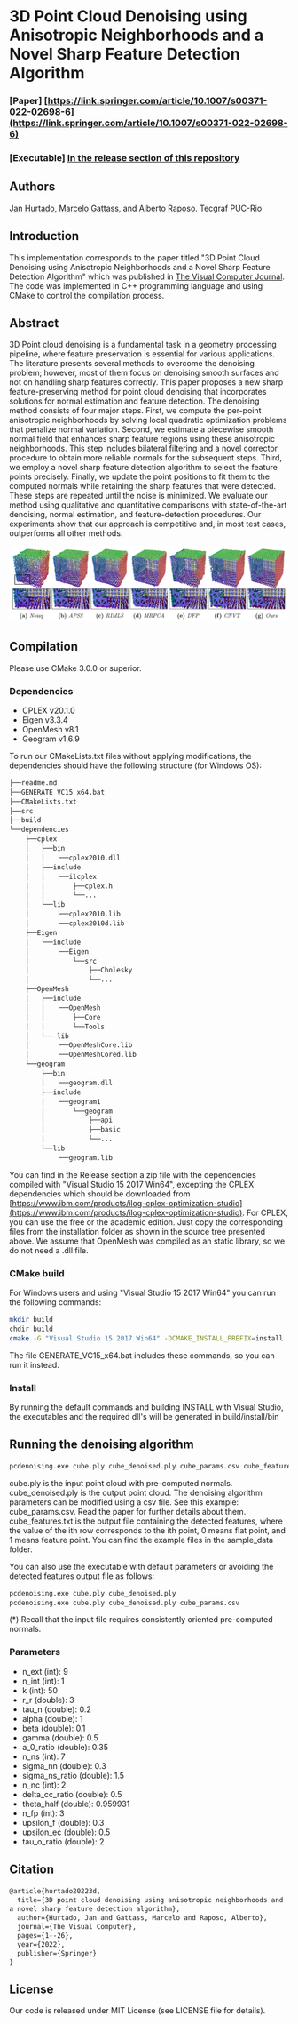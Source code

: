 # 3D Point Cloud Denoising using Anisotropic Neighborhoods and a Novel Sharp Feature Detection Algorithm

### [Paper] [https://link.springer.com/article/10.1007/s00371-022-02698-6](https://link.springer.com/article/10.1007/s00371-022-02698-6)

### [Executable] [In the release section of this repository](https://git.tecgraf.puc-rio.br/hurtado/point_cloud_denoising_tvcj/-/releases/Paper)

## Authors 
[Jan Hurtado](https://scholar.google.com/citations?user=5WJK29sAAAAJ&hl=es), [Marcelo Gattass](https://scholar.google.com/citations?user=zrRqeM8AAAAJ&hl=en), and [Alberto Raposo](https://scholar.google.com/citations?user=bbNfBlwAAAAJ&hl=en).
Tecgraf PUC-Rio 

## Introduction

This implementation corresponds to the paper titled "3D Point Cloud Denoising using Anisotropic Neighborhoods and a Novel Sharp Feature Detection Algorithm" which was published in [The Visual Computer Journal](https://www.springer.com/journal/371). The code was implemented in C++ programming language and using CMake to control the compilation process.

## Abstract

3D Point cloud denoising is a fundamental task in a geometry processing pipeline, where feature preservation is essential for various applications. The literature presents several methods to overcome the denoising problem; however, most of them focus on denoising smooth surfaces and not on handling sharp features correctly. This paper proposes a new sharp feature-preserving method for point cloud denoising that incorporates solutions for normal estimation and feature detection. The denoising method consists of four major steps. First, we compute the per-point anisotropic neighborhoods by solving local quadratic optimization problems that penalize normal variation. Second, we estimate a piecewise smooth normal field that enhances sharp feature regions using these anisotropic neighborhoods. This step includes bilateral filtering and a novel corrector procedure to obtain more reliable normals for the subsequent steps. Third, we employ a novel sharp feature detection algorithm to select the feature points precisely. Finally, we update the point positions to fit them to the computed normals while retaining the sharp features that were detected. These steps are repeated until the noise is minimized. We evaluate our method using qualitative and quantitative comparisons with state-of-the-art denoising, normal estimation, and feature-detection procedures. Our experiments show that our approach is competitive and, in most test cases, outperforms all other methods.

![plot](./image/example.png)

## Compilation

Please use CMake 3.0.0 or superior.

### Dependencies

* CPLEX v20.1.0
* Eigen v3.3.4
* OpenMesh v8.1
* Geogram v1.6.9

To run our CMakeLists.txt files without applying modifications, the dependencies should have the following structure (for Windows OS):
```bash
├──readme.md
├──GENERATE_VC15_x64.bat
├──CMakeLists.txt
├──src
├──build
└──dependencies
	├──cplex
	│	├──bin
	│	│	└──cplex2010.dll
	│	├──include
	│	│	└──ilcplex
	│	│		├──cplex.h
	│	│		└──...
	│	└──lib
	│		├──cplex2010.lib
	│		└──cplex2010d.lib
	├──Eigen
	│	└──include
	│		└──Eigen
	│			└──src
	│				├──Cholesky
	│				└──...
	├──OpenMesh
	│	├──include
	│	│	└──OpenMesh
	│	│		├──Core
	│	│		└──Tools
	│	└── lib
	│		├──OpenMeshCore.lib
	│		└──OpenMeshCored.lib
	└──geogram
		├──bin
		│	└──geogram.dll
		├──include
		│	└──geogram1
		│		└──geogram
		│			├──api
		│			├──basic
		│			└──...
		└──lib
			└──geogram.lib
``` 
You can find in the Release section a zip file with the dependencies compiled with "Visual Studio 15 2017 Win64", excepting the CPLEX dependencies which should be downloaded from [https://www.ibm.com/products/ilog-cplex-optimization-studio](https://www.ibm.com/products/ilog-cplex-optimization-studio). For CPLEX, you can use the free or the academic edition. Just copy the corresponding files from the installation folder as shown in the source tree presented above. We assume that OpenMesh was compiled as an static library, so we do not need a .dll file.

### CMake build

For Windows users and using "Visual Studio 15 2017 Win64" you can run the following commands:
```bash
mkdir build
chdir build
cmake -G "Visual Studio 15 2017 Win64" -DCMAKE_INSTALL_PREFIX=install ../
``` 
The file GENERATE_VC15_x64.bat includes these commands, so you can run it instead.

### Install

By running the default commands and building INSTALL with Visual Studio, the executables and the required dll's will be generated in build/install/bin

## Running the denoising algorithm

```bash
pcdenoising.exe cube.ply cube_denoised.ply cube_params.csv cube_features.txt
``` 

cube.ply is the input point cloud with pre-computed normals. cube_denoised.ply is the output point cloud. The denoising algorithm parameters can be modified using a csv file. See this example: cube_params.csv. Read the paper for further details about them. cube_features.txt is the output file containing the detected features, where the value of the ith row corresponds to the ith point, 0 means flat point, and 1 means feature point. You can find the example files in the sample_data folder.

You can also use the executable with default parameters or avoiding the detected features output file as follows:

```bash
pcdenoising.exe cube.ply cube_denoised.ply
pcdenoising.exe cube.ply cube_denoised.ply cube_params.csv
``` 

(*) Recall that the input file requires consistently oriented pre-computed normals.

### Parameters
* n_ext (int): 9
* n_int (int): 1
* k (int): 50
* r_r (double): 3
* tau_n (double): 0.2
* alpha (double): 1
* beta (double): 0.1
* gamma (double): 0.5
* a_0_ratio (double): 0.35
* n_ns (int): 7
* sigma_nn (double): 0.3
* sigma_ns_ratio (double): 1.5
* n_nc (int): 2
* delta_cc_ratio (double): 0.5
* theta_half (double): 0.959931
* n_fp (int): 3
* upsilon_f (double): 0.3
* upsilon_ec (double): 0.5
* tau_o_ratio (double): 2

## Citation

```
@article{hurtado20223d,
  title={3D point cloud denoising using anisotropic neighborhoods and a novel sharp feature detection algorithm},
  author={Hurtado, Jan and Gattass, Marcelo and Raposo, Alberto},
  journal={The Visual Computer},
  pages={1--26},
  year={2022},
  publisher={Springer}
}
```

## License
Our code is released under MIT License (see LICENSE file for details).